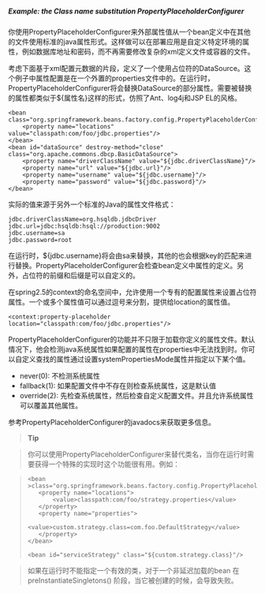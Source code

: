 ##### Example: the Class name substitution PropertyPlaceholderConfigurer

你使用PropertyPlaceholderConfigurer来外部属性值从一个bean定义中在其他的文件使用标准的java属性形式。这样做可以在部署应用是自定义特定环境的属性，例如数据库地址和密码，而不再需要修改复杂的xml定义文件或容器的文件。

考虑下面基于xml配置元数据的片段，定义了一个使用占位符的DataSource。这个例子中属性配置是在一个外置的properties文件中的。在运行时，PropertyPlaceholderConfigurer将会替换DataSource的部分属性。需要被替换的属性都类似于${属性名}这样的形式，仿照了Ant、log4j和JSP EL的风格。

```
<bean class="org.springframework.beans.factory.config.PropertyPlaceholderConfigurer">
    <property name="locations" value="classpath:com/foo/jdbc.properties"/>
</bean>
<bean id="dataSource" destroy-method="close"
class="org.apache.commons.dbcp.BasicDataSource">
    <property name="driverClassName" value="${jdbc.driverClassName}"/>
    <property name="url" value="${jdbc.url}"/>
    <property name="username" value="${jdbc.username}"/>
    <property name="password" value="${jdbc.password}"/>
</bean>
```

实际的值来源于另外一个标准的Java的属性文件格式：

```
jdbc.driverClassName=org.hsqldb.jdbcDriver
jdbc.url=jdbc:hsqldb:hsql://production:9002
jdbc.username=sa
jdbc.password=root
```

在运行时，${jdbc.username}将会由sa来替换，其他的也会根据key的匹配来进行替换。PropertyPlaceholderConfigurer会检查bean定义中属性的定义。另外，占位符的前缀和后缀是可以自定义的。

在spring2.5的context的命名空间中，允许使用一个专有的配置属性来设置占位符属性。一个或多个属性值可以通过逗号来分割，提供给location的属性值。

```
<context:property-placeholder location="classpath:com/foo/jdbc.properties"/>
```

PropertyPlaceholderConfigurer的功能并不只限于加载你定义的属性文件。默认情况下，他会检测java系统属性如果配置的属性在properties中无法找到时。你可以自定义查找的属性通过设置systemPropertiesMode属性并指定以下某个值。

* never(0): 不检测系统属性
* fallback(1): 如果配置文件中不存在则检查系统属性，这是默认值
* override(2): 先检查系统属性，然后检查自定义配置文件。并且允许系统属性可以覆盖其他属性。

参考PropertyPlaceholderConfigurer的javadocs来获取更多信息。

>**Tip**

> 你可以使用PropertyPlaceholderConfigurer来替代类名，当你在运行时需要获得一个特殊的实现时这个功能很有用。例如：

>```
><bean >class="org.springframework.beans.factory.config.PropertyPlaceholderConfigurer">
>    <property name="locations">
>        <value>classpath:com/foo/strategy.properties</value>
>    </property>
>    <property name="properties">
>        <value>custom.strategy.class=com.foo.DefaultStrategy</value>
>    </property>
></bean>
>
><bean id="serviceStrategy" class="${custom.strategy.class}"/>
>```

> 如果在运行时不能指定一个有效的类，对于一个非延迟加载的bean 在 preInstantiateSingletons() 阶段，当它被创建的时候，会导致失败。

